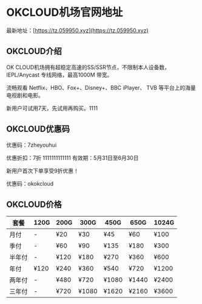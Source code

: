 # OKCLOUD机场官网地址

最新地址：[https://tz.059950.xyz](https://tz.059950.xyz)

## OKCLOUD介绍

OK CLOUD机场拥有超稳定高速的SS/SSR节点，不限制本人设备数，IEPL/Anycast 专线网络，最高1000M 带宽。

流畅观看 Netflix、HBO、Fox+、Disney+、BBC iPlayer、 TVB 等平台上的海量电视剧和电影。

新用户可试用7天，先试用再购买。1111

## OKCLOUD优惠码

优惠码：7zheyouhui

优惠折扣：7折
1111111111111
有效期：5月31日至6月30日

新用户首次下单享受9折优惠！

优惠码：okokcloud

## OKCLOUD价格

|套餐|120G|200G|300G|450G|650G|1024G|
|----|----|----|----|----|----|----|
|月付|-|¥20|¥30|¥45|¥60|¥100|
|季付|-|¥60|¥90|¥135|¥180|¥300|
|半年付|-|¥120|¥180|¥270|¥360|¥600|
|年付|¥120|¥240|¥360|¥540|¥720|¥1200|
|两年付|-|¥480|¥720|¥1080|¥1440|¥2400|
|三年付|-|¥720|¥1080|¥1620|¥2160|¥3600|

